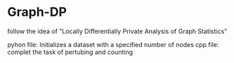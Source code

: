 # Graph-DP
follow the idea of  "Locally Differentially Private Analysis of Graph Statistics"


pyhon file: Initializes a dataset with a specified number of nodes
cpp file: complet the task of pertubing and counting 
